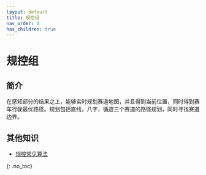 ```yaml
---
layout: default
title: 规控组
nav_order: 4
has_children: true
---
```


# 规控组

## 简介

在感知部分的结果之上，能够实时规划赛道地图，并且得到当前位置，同时得到赛车行驶最优路径。规划包括直线，八字，循迹三个赛道的路径规划，同时寻找赛道边界。

## 其他知识

- [规控常见算法](https://www.bilibili.com/video/BV1WA411p7xe)

{: .no_toc}